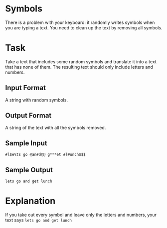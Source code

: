# Symbols
There is a problem with your keyboard: it randomly writes symbols when you are typing a text. You need to clean up the text by removing all symbols.

# Task
Take a text that includes some random symbols and translate it into a text that has none of them. The resulting text should only include letters and numbers.

## Input Format
A string with random symbols.

## Output Format 
A string of the text with all the symbols removed.

## Sample Input 
`#l$e%ts go @an#d@@ g***et #l#unch$$$`

## Sample Output 
```
lets go and get lunch
```

# Explanation
If you take out every symbol and leave only the letters and numbers, your text says `lets go and get lunch`
